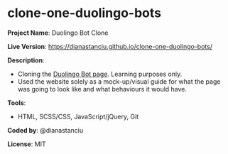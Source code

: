 # clone-one-duolingo-bots

**Project Name**: Duolingo Bot Clone

**Live Version**: https://dianastanciu.github.io/clone-one-duolingo-bots/

**Description**: 
* Cloning the [Duolingo Bot page](http://bots.duolingo.com/). Learning purposes only. 
* Used the website solely as a mock-up/visual guide for what the page was going to look like and what behaviours it would have.

**Tools**: 
* HTML, SCSS/CSS, JavaScript/jQuery, Git

**Coded by**: @dianastanciu

**License**: MIT
